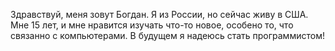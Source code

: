 Здравствуй, меня зовут Богдан. Я из России, но сейчас живу в США. Мне 15 лет, и мне нравится изучать что-то новое, особено то, что связанно с компьютерами. В будущем я надеюсь стать программистом!
